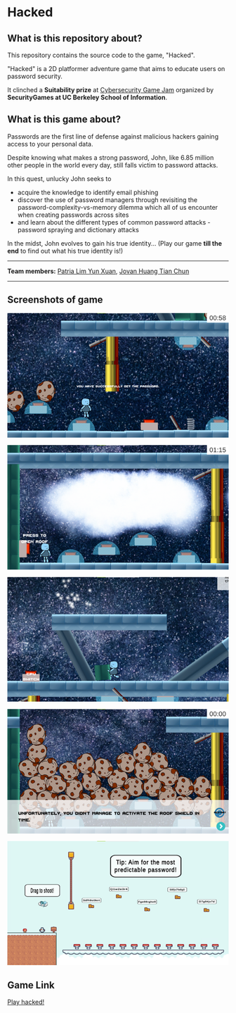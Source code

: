 # Hacked

## What is this repository about?
This repository contains the source code to the game, "Hacked".  

"Hacked" is a 2D platformer adventure game that aims to educate users on password security.  

It clinched a **Suitability prize** at [Cybersecurity Game Jam](https://lnkd.in/g8wuV_5) organized by **SecurityGames at UC Berkeley School of Information**.

## What is this game about?
Passwords are the first line of defense against malicious hackers gaining access to your personal data.  

Despite knowing what makes a strong password, John, like 6.85 million other people in the world every day, still falls victim to password attacks.

In this quest, unlucky John seeks to

* acquire the knowledge to identify email phishing
* discover the use of password managers through revisiting the password-complexity-vs-memory dilemma which all of us encounter when creating passwords across sites
* and learn about the different types of common password attacks - password spraying and dictionary attacks  

In the midst, John evolves to gain his true identity... (Play our game **till the end** to find out what his true identity is!)

---  

**Team members:** [Patria Lim Yun Xuan](https://www.linkedin.com/in/patrialim/), [Jovan Huang Tian Chun](https://www.linkedin.com/in/jovanhuang/)  

---  

## Screenshots of game  

![alt text](https://github.com/jovanhuang/Cyber-Security-Game-Jam-2021/blob/main/image1.png)  

![alt text](https://github.com/jovanhuang/Cyber-Security-Game-Jam-2021/blob/main/image2.png)  

![alt text](https://github.com/jovanhuang/Cyber-Security-Game-Jam-2021/blob/main/image3.png)  

![alt text](https://github.com/jovanhuang/Cyber-Security-Game-Jam-2021/blob/main/image4.png)  

![alt text](https://github.com/jovanhuang/Cyber-Security-Game-Jam-2021/blob/main/image5.png)  

## Game Link
[Play hacked!](https://patrialyx.itch.io/hacked)
